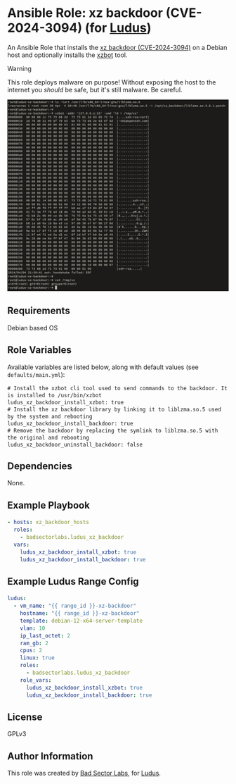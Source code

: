 # Ansible Role: xz backdoor (CVE-2024-3094) (for [Ludus](https://ludus.cloud))

An Ansible Role that installs the [xz backdoor (CVE-2024-3094)](https://www.openwall.com/lists/oss-security/2024/03/29/4) on a Debian host and optionally installs the [xzbot](https://github.com/amlweems/xzbot) tool.

> [!WARNING]
> This role deploys malware on purpose!
> Without exposing the host to the internet you *should* be safe, but it's still malware. Be careful.

![demo](demo.jpeg)

## Requirements

Debian based OS

## Role Variables

Available variables are listed below, along with default values (see `defaults/main.yml`):

    # Install the xzbot cli tool used to send commands to the backdoor. It is installed to /usr/bin/xzbot
    ludus_xz_backdoor_install_xzbot: true
    # Install the xz backdoor library by linking it to liblzma.so.5 used by the system and rebooting
    ludus_xz_backdoor_install_backdoor: true
    # Remove the backdoor by replacing the symlink to liblzma.so.5 with the original and rebooting
    ludus_xz_backdoor_uninstall_backdoor: false

## Dependencies

None.

## Example Playbook

```yaml
- hosts: xz_backdoor_hosts
  roles:
    - badsectorlabs.ludus_xz_backdoor
  vars:
    ludus_xz_backdoor_install_xzbot: true
    ludus_xz_backdoor_install_backdoor: true
```

## Example Ludus Range Config

```yaml
ludus:
  - vm_name: "{{ range_id }}-xz-backdoor"
    hostname: "{{ range_id }}-xz-backdoor"
    template: debian-12-x64-server-template
    vlan: 10
    ip_last_octet: 2
    ram_gb: 2
    cpus: 2
    linux: true
    roles:
      - badsectorlabs.ludus_xz_backdoor
    role_vars:
      ludus_xz_backdoor_install_xzbot: true
      ludus_xz_backdoor_install_backdoor: true
```

## License

GPLv3

## Author Information

This role was created by [Bad Sector Labs](https://github.com/badsectorlabs), for [Ludus](https://ludus.cloud/).
